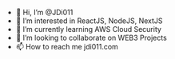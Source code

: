 - 👋 Hi, I’m @JDi011
- 👀 I’m interested in ReactJS, NodeJS, NextJS
- 🌱 I’m currently learning AWS Cloud Security
- 💞️ I’m looking to collaborate on WEB3 Projects
- 📫 How to reach me jdi011.com

<!---
JDi011/JDi011 is a ✨ special ✨ repository because its `README.md` (this file) appears on your GitHub profile.
You can click the Preview link to take a look at your changes.
--->

